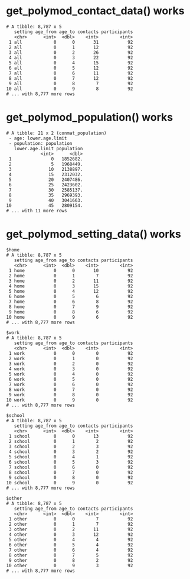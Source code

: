 # get_polymod_contact_data() works

    # A tibble: 8,787 x 5
       setting age_from age_to contacts participants
       <chr>      <int>  <dbl>    <int>        <int>
     1 all            0      0       31           92
     2 all            0      1       12           92
     3 all            0      2       26           92
     4 all            0      3       22           92
     5 all            0      4       15           92
     6 all            0      5       12           92
     7 all            0      6       11           92
     8 all            0      7       12           92
     9 all            0      8        7           92
    10 all            0      9        8           92
    # ... with 8,777 more rows

# get_polymod_population() works

    # A tibble: 21 x 2 (conmat_population)
     - age: lower.age.limit
     - population: population
       lower.age.limit population
                 <int>      <dbl>
     1               0   1852682.
     2               5   1968449.
     3              10   2138897.
     4              15   2312032.
     5              20   2407486.
     6              25   2423602.
     7              30   2585137.
     8              35   2969393.
     9              40   3041663.
    10              45   2809154.
    # ... with 11 more rows

# get_polymod_setting_data() works

    $home
    # A tibble: 8,787 x 5
       setting age_from age_to contacts participants
       <chr>      <int>  <dbl>    <int>        <int>
     1 home           0      0       10           92
     2 home           0      1        7           92
     3 home           0      2       11           92
     4 home           0      3       15           92
     5 home           0      4       12           92
     6 home           0      5        6           92
     7 home           0      6        8           92
     8 home           0      7        9           92
     9 home           0      8        6           92
    10 home           0      9        6           92
    # ... with 8,777 more rows
    
    $work
    # A tibble: 8,787 x 5
       setting age_from age_to contacts participants
       <chr>      <int>  <dbl>    <int>        <int>
     1 work           0      0        0           92
     2 work           0      1        0           92
     3 work           0      2        0           92
     4 work           0      3        0           92
     5 work           0      4        0           92
     6 work           0      5        0           92
     7 work           0      6        0           92
     8 work           0      7        0           92
     9 work           0      8        0           92
    10 work           0      9        0           92
    # ... with 8,777 more rows
    
    $school
    # A tibble: 8,787 x 5
       setting age_from age_to contacts participants
       <chr>      <int>  <dbl>    <int>        <int>
     1 school         0      0       13           92
     2 school         0      1        2           92
     3 school         0      2        3           92
     4 school         0      3        2           92
     5 school         0      4        1           92
     6 school         0      5        3           92
     7 school         0      6        0           92
     8 school         0      7        0           92
     9 school         0      8        0           92
    10 school         0      9        0           92
    # ... with 8,777 more rows
    
    $other
    # A tibble: 8,787 x 5
       setting age_from age_to contacts participants
       <chr>      <int>  <dbl>    <int>        <int>
     1 other          0      0        7           92
     2 other          0      1        7           92
     3 other          0      2       11           92
     4 other          0      3       12           92
     5 other          0      4        4           92
     6 other          0      5        4           92
     7 other          0      6        4           92
     8 other          0      7        5           92
     9 other          0      8        2           92
    10 other          0      9        3           92
    # ... with 8,777 more rows
    

